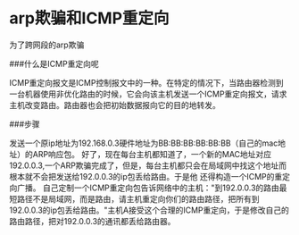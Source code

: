 arp欺骗和ICMP重定向
======

为了跨网段的arp欺骗

###什么是ICMP重定向呢
            
ICMP重定向报文是ICMP控制报文中的一种。在特定的情况下，当路由器检测到一台机器使用非优化路由的时候，它会向该主机发送一个ICMP重定向报文，请求主机改变路由。路由器也会把初始数据报向它的目的地转发。

###步骤

发送一个原ip地址为192.168.0.3硬件地址为BB:BB:BB:BB:BB:BB（自己的mac地址）的ARP响应包。 好了，现在每台主机都知道了，一个新的MAC地址对应 192.0.0.3,一个ARP欺骗完成了，但是，每台主机都只会在局域网中找这个地址而根本就不会把发送给192.0.0.3的ip包丢给路由。于是他 还得构造一个ICMP的重定向广播。 自己定制一个ICMP重定向包告诉网络中的主机："到192.0.0.3的路由最短路径不是局域网，而是路由，请主机重定向你们的路由路径，把所有到192.0.0.3的ip包丢给路由。"主机A接受这个合理的ICMP重定向，于是修改自己的路由路径，把对192.0.0.3的通讯都丢给路由器。